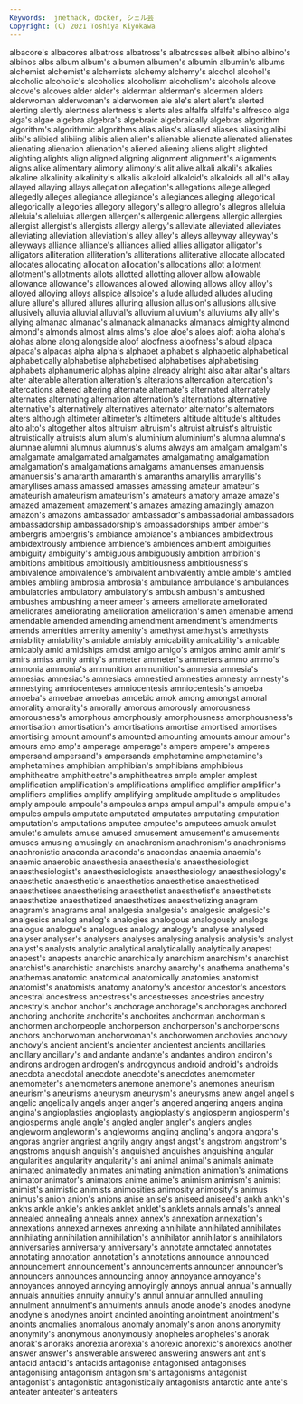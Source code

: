 ```yaml
---
Keywords:  jnethack, docker, シェル芸
Copyright: (C) 2021 Toshiya Kiyokawa
---
```

albacore's albacores albatross albatross's albatrosses albeit albino albino's
albinos albs album album's albumen albumen's albumin albumin's albums alchemist
alchemist's alchemists alchemy alchemy's alcohol alcohol's alcoholic alcoholic's alcoholics alcoholism
alcoholism's alcohols alcove alcove's alcoves alder alder's alderman alderman's aldermen
alders alderwoman alderwoman's alderwomen ale ale's alert alert's alerted alerting
alertly alertness alertness's alerts ales alfalfa alfalfa's alfresco alga alga's
algae algebra algebra's algebraic algebraically algebras algorithm algorithm's algorithmic algorithms
alias alias's aliased aliases aliasing alibi alibi's alibied alibiing alibis
alien alien's alienable alienate alienated alienates alienating alienation alienation's aliened
aliening aliens alight alighted alighting alights align aligned aligning alignment
alignment's alignments aligns alike alimentary alimony alimony's alit alive alkali
alkali's alkalies alkaline alkalinity alkalinity's alkalis alkaloid alkaloid's alkaloids all
all's allay allayed allaying allays allegation allegation's allegations allege alleged
allegedly alleges allegiance allegiance's allegiances alleging allegorical allegorically allegories allegory
allegory's allegro allegro's allegros alleluia alleluia's alleluias allergen allergen's allergenic
allergens allergic allergies allergist allergist's allergists allergy allergy's alleviate alleviated
alleviates alleviating alleviation alleviation's alley alley's alleys alleyway alleyway's alleyways
alliance alliance's alliances allied allies alligator alligator's alligators alliteration alliteration's
alliterations alliterative allocate allocated allocates allocating allocation allocation's allocations allot
allotment allotment's allotments allots allotted allotting allover allow allowable allowance
allowance's allowances allowed allowing allows alloy alloy's alloyed alloying alloys
allspice allspice's allude alluded alludes alluding allure allure's allured allures
alluring allusion allusion's allusions allusive allusively alluvia alluvial alluvial's alluvium
alluvium's alluviums ally ally's allying almanac almanac's almanack almanacks almanacs
almighty almond almond's almonds almost alms alms's aloe aloe's aloes
aloft aloha aloha's alohas alone along alongside aloof aloofness aloofness's
aloud alpaca alpaca's alpacas alpha alpha's alphabet alphabet's alphabetic alphabetical
alphabetically alphabetise alphabetised alphabetises alphabetising alphabets alphanumeric alphas alpine already
alright also altar altar's altars alter alterable alteration alteration's alterations
altercation altercation's altercations altered altering alternate alternate's alternated alternately alternates
alternating alternation alternation's alternations alternative alternative's alternatively alternatives alternator alternator's
alternators alters although altimeter altimeter's altimeters altitude altitude's altitudes alto
alto's altogether altos altruism altruism's altruist altruist's altruistic altruistically altruists
alum alum's aluminium aluminium's alumna alumna's alumnae alumni alumnus alumnus's
alums always am amalgam amalgam's amalgamate amalgamated amalgamates amalgamating amalgamation
amalgamation's amalgamations amalgams amanuenses amanuensis amanuensis's amaranth amaranth's amaranths amaryllis
amaryllis's amaryllises amass amassed amasses amassing amateur amateur's amateurish amateurism
amateurism's amateurs amatory amaze amaze's amazed amazement amazement's amazes amazing
amazingly amazon amazon's amazons ambassador ambassador's ambassadorial ambassadors ambassadorship ambassadorship's
ambassadorships amber amber's ambergris ambergris's ambiance ambiance's ambiances ambidextrous ambidextrously
ambience ambience's ambiences ambient ambiguities ambiguity ambiguity's ambiguous ambiguously ambition
ambition's ambitions ambitious ambitiously ambitiousness ambitiousness's ambivalence ambivalence's ambivalent ambivalently
amble amble's ambled ambles ambling ambrosia ambrosia's ambulance ambulance's ambulances
ambulatories ambulatory ambulatory's ambush ambush's ambushed ambushes ambushing ameer ameer's
ameers ameliorate ameliorated ameliorates ameliorating amelioration amelioration's amen amenable amend
amendable amended amending amendment amendment's amendments amends amenities amenity amenity's
amethyst amethyst's amethysts amiability amiability's amiable amiably amicability amicability's amicable
amicably amid amidships amidst amigo amigo's amigos amino amir amir's
amirs amiss amity amity's ammeter ammeter's ammeters ammo ammo's ammonia
ammonia's ammunition ammunition's amnesia amnesia's amnesiac amnesiac's amnesiacs amnestied amnesties
amnesty amnesty's amnestying amniocenteses amniocentesis amniocentesis's amoeba amoeba's amoebae amoebas
amoebic amok among amongst amoral amorality amorality's amorally amorous amorously
amorousness amorousness's amorphous amorphously amorphousness amorphousness's amortisation amortisation's amortisations amortise
amortised amortises amortising amount amount's amounted amounting amounts amour amour's
amours amp amp's amperage amperage's ampere ampere's amperes ampersand ampersand's
ampersands amphetamine amphetamine's amphetamines amphibian amphibian's amphibians amphibious amphitheatre amphitheatre's
amphitheatres ample ampler amplest amplification amplification's amplifications amplified amplifier amplifier's
amplifiers amplifies amplify amplifying amplitude amplitude's amplitudes amply ampoule ampoule's
ampoules amps ampul ampul's ampule ampule's ampules ampuls amputate amputated
amputates amputating amputation amputation's amputations amputee amputee's amputees amuck amulet
amulet's amulets amuse amused amusement amusement's amusements amuses amusing amusingly
an anachronism anachronism's anachronisms anachronistic anaconda anaconda's anacondas anaemia anaemia's
anaemic anaerobic anaesthesia anaesthesia's anaesthesiologist anaesthesiologist's anaesthesiologists anaesthesiology anaesthesiology's anaesthetic
anaesthetic's anaesthetics anaesthetise anaesthetised anaesthetises anaesthetising anaesthetist anaesthetist's anaesthetists anaesthetize
anaesthetized anaesthetizes anaesthetizing anagram anagram's anagrams anal analgesia analgesia's analgesic
analgesic's analgesics analog analog's analogies analogous analogously analogs analogue analogue's
analogues analogy analogy's analyse analysed analyser analyser's analysers analyses analysing
analysis analysis's analyst analyst's analysts analytic analytical analyticalally analytically anapest
anapest's anapests anarchic anarchically anarchism anarchism's anarchist anarchist's anarchistic anarchists
anarchy anarchy's anathema anathema's anathemas anatomic anatomical anatomically anatomies anatomist
anatomist's anatomists anatomy anatomy's ancestor ancestor's ancestors ancestral ancestress ancestress's
ancestresses ancestries ancestry ancestry's anchor anchor's anchorage anchorage's anchorages anchored
anchoring anchorite anchorite's anchorites anchorman anchorman's anchormen anchorpeople anchorperson anchorperson's
anchorpersons anchors anchorwoman anchorwoman's anchorwomen anchovies anchovy anchovy's ancient ancient's
ancienter ancientest ancients ancillaries ancillary ancillary's and andante andante's andantes
andiron andiron's andirons androgen androgen's androgynous android android's androids anecdota
anecdotal anecdote anecdote's anecdotes anemometer anemometer's anemometers anemone anemone's anemones
aneurism aneurism's aneurisms aneurysm aneurysm's aneurysms anew angel angel's angelic
angelically angels anger anger's angered angering angers angina angina's angioplasties
angioplasty angioplasty's angiosperm angiosperm's angiosperms angle angle's angled angler angler's
anglers angles angleworm angleworm's angleworms angling angling's angora angora's angoras
angrier angriest angrily angry angst angst's angstrom angstrom's angstroms anguish
anguish's anguished anguishes anguishing angular angularities angularity angularity's ani animal
animal's animals animate animated animatedly animates animating animation animation's animations
animator animator's animators anime anime's animism animism's animist animist's animistic
animists animosities animosity animosity's animus animus's anion anion's anions anise
anise's aniseed aniseed's ankh ankh's ankhs ankle ankle's ankles anklet
anklet's anklets annals annals's anneal annealed annealing anneals annex annex's
annexation annexation's annexations annexed annexes annexing annihilate annihilated annihilates annihilating
annihilation annihilation's annihilator annihilator's annihilators anniversaries anniversary anniversary's annotate annotated
annotates annotating annotation annotation's annotations announce announced announcement announcement's announcements
announcer announcer's announcers announces announcing annoy annoyance annoyance's annoyances annoyed
annoying annoyingly annoys annual annual's annually annuals annuities annuity annuity's
annul annular annulled annulling annulment annulment's annulments annuls anode anode's
anodes anodyne anodyne's anodynes anoint anointed anointing anointment anointment's anoints
anomalies anomalous anomaly anomaly's anon anons anonymity anonymity's anonymous anonymously
anopheles anopheles's anorak anorak's anoraks anorexia anorexia's anorexic anorexic's anorexics
another answer answer's answerable answered answering answers ant ant's antacid
antacid's antacids antagonise antagonised antagonises antagonising antagonism antagonism's antagonisms antagonist
antagonist's antagonistic antagonistically antagonists antarctic ante ante's anteater anteater's anteaters
